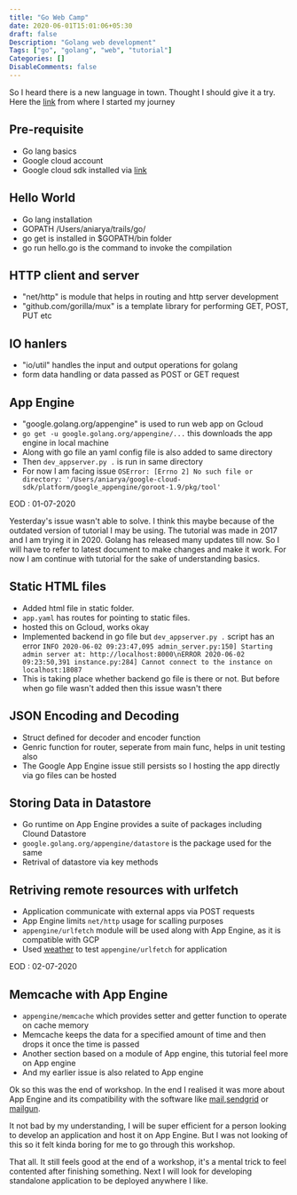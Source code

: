 ```yaml
---
title: "Go Web Camp"
date: 2020-06-01T15:01:06+05:30
draft: false
Description: "Golang web development"
Tags: ["go", "golang", "web", "tutorial"]
Categories: []
DisableComments: false
---
```


So I heard there is a new language in town. Thought I should give it a try.
Here the [link](https://github.com/campoy/go-web-workshop/) from where I started my journey

## Pre-requisite

- Go lang basics
- Google cloud account
- Google cloud sdk installed via [link](https://cloud.google.com/sdk/docs/downloads-interactive)

## Hello World

- Go lang installation
- GOPATH /Users/aniarya/trails/go/
- go get <package> is installed in \$GOPATH/bin folder
- go run hello.go is the command to invoke the compilation

## HTTP client and server

- "net/http" is module that helps in routing and http server development
- "github.com/gorilla/mux" is a template library for performing GET, POST, PUT etc

## IO hanlers

- "io/util" handles the input and output operations for golang
- form data handling or data passed as POST or GET request

## App Engine

- "google.golang.org/appengine" is used to run web app on Gcloud
- `go get -u google.golang.org/appengine/...` this downloads the app engine in local machine
- Along with go file an yaml config file is also added to same directory
- Then `dev_appserver.py .` is run in same directory
- For now I am facing issue `OSError: [Errno 2] No such file or directory: '/Users/aniarya/google-cloud-sdk/platform/google_appengine/goroot-1.9/pkg/tool'`

EOD : 01-07-2020

Yesterday's issue wasn't able to solve. I think this maybe because of the outdated version of tutorial I may be using.
The tutorial was made in 2017 and I am trying it in 2020. Golang has released many updates till now. So I will have to refer to latest document to make changes and make it work. For now I am continue with tutorial for the sake of understanding basics.

## Static HTML files

- Added html file in static folder.
- `app.yaml` has routes for pointing to static files.
- hosted this on Gcloud, works okay
- Implemented backend in go file but `dev_appserver.py .` script has an error `INFO 2020-06-02 09:23:47,095 admin_server.py:150] Starting admin server at: http://localhost:8000\nERROR 2020-06-02 09:23:50,391 instance.py:284] Cannot connect to the instance on localhost:18087`
- This is taking place whether backend go file is there or not. But before when go file wasn't added then this issue wasn't there

## JSON Encoding and Decoding

- Struct defined for decoder and encoder function
- Genric function for router, seperate from main func, helps in unit testing also
- The Google App Engine issue still persists so I hosting the app directly via go files can be hosted

## Storing Data in Datastore

- Go runtime on App Engine provides a suite of packages including Clound Datastore
- `google.golang.org/appengine/datastore` is the package used for the same
- Retrival of datastore via key methods

## Retriving remote resources with urlfetch

- Application communicate with external apps via POST requests
- App Engine limits `net/http` usage for scalling purposes
- `appengine/urlfetch` module will be used along with App Engine, as it is compatible with GCP
- Used [weather](https://openweathermap.org) to test `appengine/urlfetch` for application

EOD : 02-07-2020

## Memcache with App Engine

- `appengine/memcache` which provides setter and getter function to operate on cache memory
- Memcache keeps the data for a specified amount of time and then drops it once the time is passed
- Another section based on a module of App engine, this tutorial feel more on App engine
- And my earlier issue is also related to App engine

Ok so this was the end of workshop. In the end I realised it was more about App Engine and its compatibility with the software like [mail](https://cloud.google.com/appengine/docs/go/mail/),[sendgrid](https://cloud.google.com/appengine/docs/go/sendgrid/) or [mailgun](https://cloud.google.com/appengine/docs/go/mail/mailgun).

It not bad by my understanding, I will be super efficient for a person looking to develop an application and host it on App Engine. But I was not looking of this so it felt kinda boring for me to go through this workshop.

That all. It still feels good at the end of a workshop, it's a mental trick to feel contented after finishing something.
Next I will look for developing standalone application to be deployed anywhere I like.
